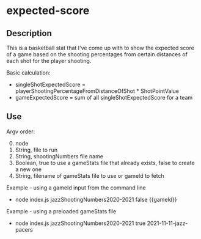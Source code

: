 # expected-score

## Description

This is a basketball stat that I've come up with to show the expected score of a game based on the shooting percentages from certain distances of each shot for the player shooting. 

Basic calculation:

- singleShotExpectedScore = playerShootingPercentageFromDistanceOfShot * ShotPointValue
- gameExpectedScore = sum of all singleShotExpectedScore for a team

## Use

Argv order:

0. node
1. String, file to run
2. String, shootingNumbers file name
3. Boolean, true to use a gameStats file that already exists, false to create a new one
4. String, filename of gameStats file to use or gameId to fetch

Example - using a gameId input from the command line
- node index.js jazzShootingNumbers2020-2021 false {{gameId}}

Example - using a preloaded gameStats file

- node index.js jazzShootingNumbers2020-2021 true 2021-11-11-jazz-pacers
